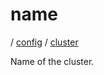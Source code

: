 # name

/ [config](/reference/config/index.md) / [cluster](/reference/config/config/cluster/index.md) 

Name of the cluster.

